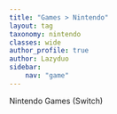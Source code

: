 ```yaml
---
title: "Games > Nintendo"
layout: tag
taxonomy: nintendo
classes: wide
author_profile: true
author: Lazyduo
sidebar:
    nav: "game"
---
```


Nintendo Games (Switch)
